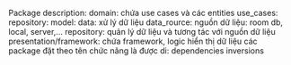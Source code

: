 Package description:
    domain: chứa use cases và các entities
        use_cases:
        repository:
        model:
    data: xử lý dữ liệu
        data_rource: nguồn dữ liệu: room db, local, server,...
        repository: quản lý dữ liệu và tương tác với nguồn dữ liệu
    presentation/framework: chứa framework, logic hiển thị dữ liệu
        các package đặt theo tên chức năng là được
    di: dependencies inversions
